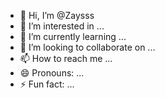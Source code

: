 - 👋 Hi, I’m @Zaysss
- 👀 I’m interested in ...
- 🌱 I’m currently learning ...
- 💞️ I’m looking to collaborate on ...
- 📫 How to reach me ...
- 😄 Pronouns: ...
- ⚡ Fun fact: ...

<!---
Zaysss/Zaysss is a ✨ special ✨ repository because its `README.md` (this file) appears on your GitHub profile.
You can click the Preview link to take a look at your changes.
--->
